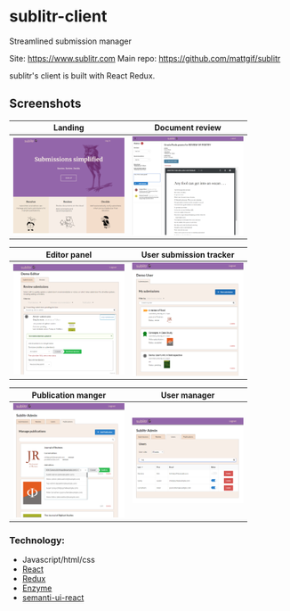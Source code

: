 # sublitr-client
Streamlined submission manager

Site: https://www.sublitr.com
Main repo: https://github.com/mattgif/sublitr

sublitr's client is built with React Redux. 

## Screenshots
| Landing  | Document review |
| ------------- | ------------- |
| <img src="https://raw.githubusercontent.com/mattgif/sublitr/master/assets/landing.png" alt="sublitr landing page" width="200"> | <img src="https://raw.githubusercontent.com/mattgif/sublitr/master/assets/editor_docviewer.png" alt="sublitr document viewer" width="200">  |

| Editor panel | User submission tracker |
| ------------- | ------------- |
| <img src="https://raw.githubusercontent.com/mattgif/sublitr/master/assets/editor_review_pane.png" alt="sublitr reviewer panel" width="200"> | <img src="https://raw.githubusercontent.com/mattgif/sublitr/master/assets/user_submissions.png" alt="sublitr user's submission manager" width="200"> |

| Publication manger | User manager |
| ------------- | ------------- |
| <img src="https://raw.githubusercontent.com/mattgif/sublitr/master/assets/admin-publications.png" alt="sublitr publication manager" width="200"></kbd> | <img src="https://raw.githubusercontent.com/mattgif/sublitr/master/assets/admin_users.png" alt="sublitr user manager" width="200"></kbd> |


### Technology:
* Javascript/html/css
* [React](https://reactjs.org/)
* [Redux](https://github.com/reactjs/react-redux)
* [Enzyme](https://github.com/airbnb/enzyme)
* [semanti-ui-react](https://react.semantic-ui.com/)
